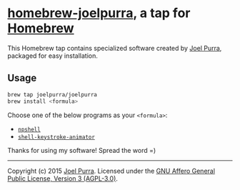 # [homebrew-joelpurra](https://github.com/joelpurra/homebrew-joelpurra), a tap for [Homebrew](http://brew.sh/)

This Homebrew tap contains specialized software created by [Joel Purra](http://joelpurra.com/), packaged for easy installation.



## Usage


```bash
brew tap joelpurra/joelpurra
brew install <formula>
```

Choose one of the below programs as your `<formula>`:

- [`npshell`](https://github.com/joelpurra/npshell)
- [`shell-keystroke-animator`](https://github.com/joelpurra/shell-keystroke-animator)


Thanks for using my software! Spread the word =)



---

Copyright (c) 2015 [Joel Purra](http://joelpurra.com/). Licensed under the [GNU Affero General Public License, Version 3 (AGPL-3.0)](https://www.gnu.org/licenses/agpl-3.0.html).
